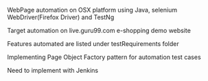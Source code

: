 WebPage automation on OSX platform using Java, selenium WebDriver(Firefox Driver) and TestNg 

Target automation on live.guru99.com e-shopping demo website 

Features automated are listed under testRequirements folder 

Implementing Page Object Factory pattern for automation test cases

Need to implement with Jenkins




